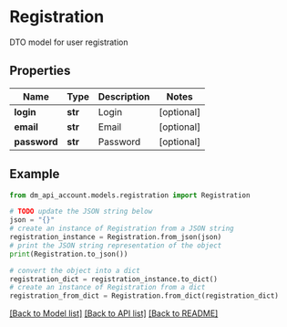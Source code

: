 # Registration

DTO model for user registration

## Properties

Name | Type | Description | Notes
------------ | ------------- | ------------- | -------------
**login** | **str** | Login | [optional]
**email** | **str** | Email | [optional]
**password** | **str** | Password | [optional]

## Example

```python
from dm_api_account.models.registration import Registration

# TODO update the JSON string below
json = "{}"
# create an instance of Registration from a JSON string
registration_instance = Registration.from_json(json)
# print the JSON string representation of the object
print(Registration.to_json())

# convert the object into a dict
registration_dict = registration_instance.to_dict()
# create an instance of Registration from a dict
registration_from_dict = Registration.from_dict(registration_dict)
```
[[Back to Model list]](../README.md#documentation-for-models) [[Back to API list]](../README.md#documentation-for-api-endpoints) [[Back to README]](../README.md)
